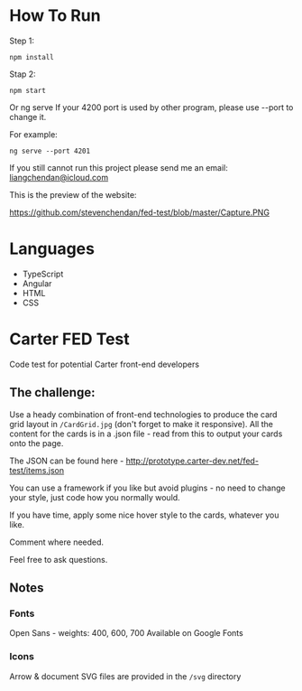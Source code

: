 # How To Run
Step 1:

    npm install

Stap 2:

    npm start 
Or
    ng serve
If your 4200 port is used by other program, please use --port to change it. 

For example:

    ng serve --port 4201

If you still cannot run this project please send me an email: liangchendan@icloud.com

This is the preview of the website:

https://github.com/stevenchendan/fed-test/blob/master/Capture.PNG

# Languages

* TypeScript
* Angular
* HTML
* CSS



# Carter FED Test
Code test for potential Carter front-end developers

## The challenge:
Use a heady combination of front-end technologies to produce the card grid layout in `/CardGrid.jpg` (don't forget to make it responsive). All the content for the cards is in a .json file - read from this to output your cards onto the page.

The JSON can be found here - http://prototype.carter-dev.net/fed-test/items.json

You can use a framework if you like but avoid plugins - no need to change your style, just code how you normally would.

If you have time, apply some nice hover style to the cards, whatever you like.

Comment where needed.

Feel free to ask questions.

## Notes

### Fonts
Open Sans - weights: 400, 600, 700
Available on Google Fonts

### Icons
Arrow & document SVG files are provided in the `/svg` directory